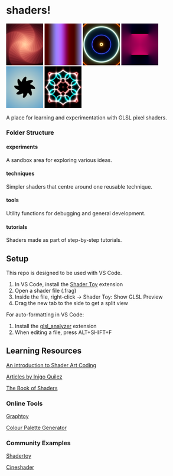 # shaders!

<div class="row">
    <img src="screenshots/Concentric%20Wobble.png" width="100">
    <img src="screenshots/Gradient%20Palette%20Animation.png" width="100">
    <img src="screenshots/Neon%20Sine%20Shrink.png" width="100">
    <img src="screenshots/Radial%20Gradient%20Lines.png" width="100">
    <img src="screenshots/Rounded%20Wobble%20Star.png" width="100">
    <img src="screenshots/Shader%20Art%20Intro.png" width="100">
</div>

A place for learning and experimentation with GLSL pixel shaders.

### Folder Structure

#### experiments

A sandbox area for exploring various ideas.

#### techniques

Simpler shaders that centre around one reusable technique.

#### tools

Utility functions for debugging and general development.

#### tutorials

Shaders made as part of step-by-step tutorials.

## Setup

This repo is designed to be used with VS Code.

1. In VS Code, install the [Shader Toy](https://marketplace.visualstudio.com/items?itemName=stevensona.shader-toy) extension
2. Open a shader file (.frag)
3. Inside the file, right-click -> Shader Toy: Show GLSL Preview
4. Drag the new tab to the side to get a split view

For auto-formatting in VS Code:
1. Install the [glsl_analyzer](https://marketplace.visualstudio.com/items?itemName=nolanderc.glsl-analyzer) extension
2. When editing a file, press ALT+SHIFT+F 

## Learning Resources

[An introduction to Shader Art Coding](https://www.youtube.com/watch?v=f4s1h2YETNY)

[Articles by Inigo Quilez](https://iquilezles.org/articles/)

[The Book of Shaders](https://thebookofshaders.com/)

### Online Tools

[Graphtoy](https://graphtoy.com/)

[Colour Palette Generator](http://dev.thi.ng/gradients/)

### Community Examples

[Shadertoy](https://www.shadertoy.com/)

[Cineshader](https://cineshader.com/gallery)
